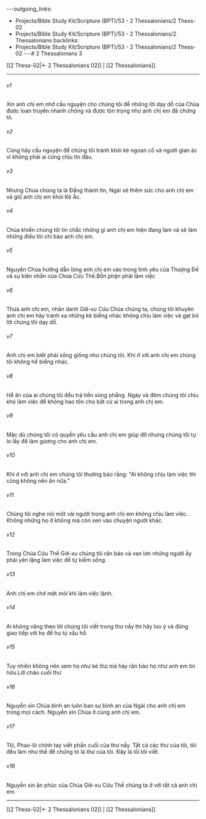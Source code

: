 ---outgoing_links:
  - Projects/Bible Study Kit/Scripture (BPT)/53 - 2 Thessalonians/2 Thess-02
  - Projects/Bible Study Kit/Scripture (BPT)/53 - 2 Thessalonians/2 Thessalonians
backlinks:
  - Projects/Bible Study Kit/Scripture (BPT)/53 - 2 Thessalonians/2 Thess-02
---# 2 Thessalonians 3

[[2 Thess-02|← 2 Thessalonians 02]] | [[2 Thessalonians]]
***



###### v1 
Xin anh chị em nhớ cầu nguyện cho chúng tôi để những lời dạy dỗ của Chúa được loan truyền nhanh chóng và được tôn trọng như anh chị em đã chứng tỏ. 

###### v2 
Cũng hãy cầu nguyện để chúng tôi tránh khỏi kẻ ngoan cố và người gian ác vì không phải ai cũng chịu tin đâu. 

###### v3 
Nhưng Chúa chúng ta là Đấng thành tín, Ngài sẽ thêm sức cho anh chị em và giữ anh chị em khỏi Kẻ Ác. 

###### v4 
Chúa khiến chúng tôi tin chắc những gì anh chị em hiện đang làm và sẽ làm những điều tôi chỉ bảo anh chị em. 

###### v5 
Nguyện Chúa hướng dẫn lòng anh chị em vào trong tình yêu của Thượng Đế và sự kiên nhẫn của Chúa Cứu Thế.Bổn phận phải làm việc 

###### v6 
Thưa anh chị em, nhân danh Giê-xu Cứu Chúa chúng ta, chúng tôi khuyên anh chị em hãy tránh xa những kẻ biếng nhác không chịu làm việc và gạt bỏ lời chúng tôi dạy dỗ. 

###### v7 
Anh chị em biết phải sống giống như chúng tôi. Khi ở với anh chị em chúng tôi không hề biếng nhác. 

###### v8 
Hễ ăn của ai chúng tôi đều trả tiền sòng phẳng. Ngày và đêm chúng tôi chịu khó làm việc để không hao tốn cho bất cứ ai trong anh chị em. 

###### v9 
Mặc dù chúng tôi có quyền yêu cầu anh chị em giúp đỡ nhưng chúng tôi tự lo lấy để làm gương cho anh chị em. 

###### v10 
Khi ở với anh chị em chúng tôi thường bảo rằng: "Ai không chịu làm việc thì cũng không nên ăn nữa." 

###### v11 
Chúng tôi nghe nói một vài người trong anh chị em không chịu làm việc. Không những họ ở không mà còn xen vào chuyện người khác. 

###### v12 
Trong Chúa Cứu Thế Giê-xu chúng tôi răn bảo và van lơn những người ấy phải yên lặng làm việc để tự kiếm sống. 

###### v13 
Anh chị em chớ mệt mỏi khi làm việc lành. 

###### v14 
Ai không vâng theo lời chúng tôi viết trong thư nầy thì hãy lưu ý và đừng giao tiếp với họ để họ tự xấu hổ. 

###### v15 
Tuy nhiên không nên xem họ như kẻ thù mà hãy răn bảo họ như anh em tín hữu.Lời chào cuối thư 

###### v16 
Nguyền xin Chúa bình an luôn ban sự bình an của Ngài cho anh chị em trong mọi cách. Nguyền xin Chúa ở cùng anh chị em. 

###### v17 
Tôi, Phao-lô chính tay viết phần cuối của thư nầy. Tất cả các thư của tôi, tôi đều làm như thế để chứng tỏ là thư của tôi. Đây là lối tôi viết. 

###### v18 
Nguyền xin ân phúc của Chúa Giê-xu Cứu Thế chúng ta ở với tất cả anh chị em.

***
[[2 Thess-02|← 2 Thessalonians 02]] | [[2 Thessalonians]]
